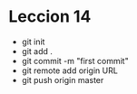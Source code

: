 # Leccion 14
 - git init
 - git add .
 - git commit -m "first commit"
 - git remote add origin URL
 - git push origin master
